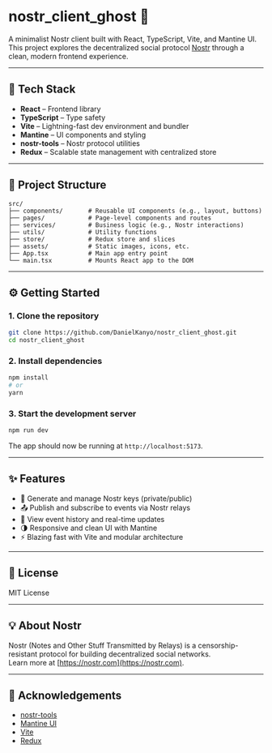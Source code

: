 # nostr_client_ghost 🧿

A minimalist Nostr client built with React, TypeScript, Vite, and Mantine UI.  
This project explores the decentralized social protocol [Nostr](https://nostr.com/) through a clean, modern frontend experience.

---

## 🚀 Tech Stack

- **React** – Frontend library
- **TypeScript** – Type safety
- **Vite** – Lightning-fast dev environment and bundler
- **Mantine** – UI components and styling
- **nostr-tools** – Nostr protocol utilities
- **Redux** – Scalable state management with centralized store

---

## 📁 Project Structure

```plaintext
src/
├── components/       # Reusable UI components (e.g., layout, buttons)
├── pages/            # Page-level components and routes
├── services/         # Business logic (e.g., Nostr interactions)
├── utils/            # Utility functions
├── store/            # Redux store and slices
├── assets/           # Static images, icons, etc.
├── App.tsx           # Main app entry point
└── main.tsx          # Mounts React app to the DOM
```

---

## ⚙️ Getting Started

### 1. Clone the repository

```bash
git clone https://github.com/DanielKanyo/nostr_client_ghost.git
cd nostr_client_ghost
```

### 2. Install dependencies

```bash
npm install
# or
yarn
```

### 3. Start the development server

```bash
npm run dev
```

The app should now be running at `http://localhost:5173`.

---

## ✨ Features

- 🔑 Generate and manage Nostr keys (private/public)
- 📤 Publish and subscribe to events via Nostr relays
- 📄 View event history and real-time updates
- 🌗 Responsive and clean UI with Mantine
- ⚡ Blazing fast with Vite and modular architecture

---

## 📝 License

MIT License

---

## 💡 About Nostr

Nostr (Notes and Other Stuff Transmitted by Relays) is a censorship-resistant protocol for building decentralized social networks.  
Learn more at [https://nostr.com](https://nostr.com).

---

## 🙌 Acknowledgements

- [nostr-tools](https://github.com/fiatjaf/nostr-tools)
- [Mantine UI](https://mantine.dev/)
- [Vite](https://vitejs.dev/)
- [Redux](https://redux.js.org/)
